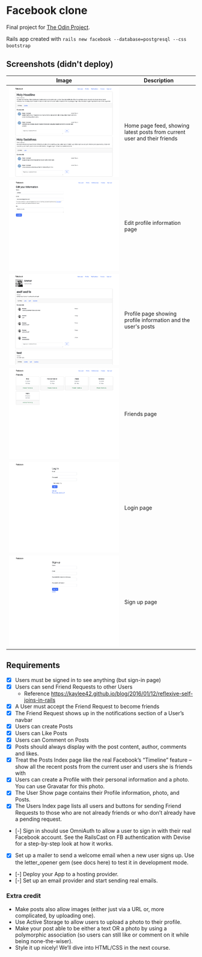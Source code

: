 # Facebook clone

Final project for [The Odin Project](https://www.theodinproject.com/lessons/ruby-on-rails-rails-final-project).

Rails app created with `rails new facebook --database=postgresql --css bootstrap`

## Screenshots (didn't deploy)

| Image  | Description |
|--|--|
| ![](./screenshots/1.png) | Home page feed, showing latest posts from current user and their friends |
| ![](./screenshots/2.png) | Edit profile information page |
| ![](./screenshots/3.png) | Profile page showing profile information and the user's posts |
| ![](./screenshots/4.png) | Friends page |
| ![](./screenshots/5.png) | Login page |
| ![](./screenshots/6.png) | Sign up page |

## Requirements

- [x] Users must be signed in to see anything (but sign-in page)
- [x] Users can send Friend Requests to other Users
    - Reference https://kaylee42.github.io/blog/2016/01/12/reflexive-self-joins-in-rails
- [x] A User must accept the Friend Request to become friends
- [x] The Friend Request shows up in the notifications section of a User’s navbar
- [x] Users can create Posts
- [x] Users can Like Posts
- [x] Users can Comment on Posts
- [x] Posts should always display with the post content, author, comments and likes.
- [x] Treat the Posts Index page like the real Facebook’s “Timeline” feature – show all the recent posts from the current user and users she is friends with
- [x] Users can create a Profile with their personal information and a photo. You can use Gravatar for this photo.
- [x] The User Show page contains their Profile information, photo, and Posts.
- [x] The Users Index page lists all users and buttons for sending Friend Requests to those who are not already friends or who don’t already have a pending request.
- [-] Sign in should use OmniAuth to allow a user to sign in with their real Facebook account. See the RailsCast on FB authentication with Devise for a step-by-step look at how it works.
- [x] Set up a mailer to send a welcome email when a new user signs up. Use the letter_opener gem (see docs here) to test it in development mode.
- [-] Deploy your App to a hosting provider.
- [-] Set up an email provider and start sending real emails.

### Extra credit

- Make posts also allow images (either just via a URL or, more complicated, by uploading one).
- Use Active Storage to allow users to upload a photo to their profile.
- Make your post able to be either a text OR a photo by using a polymorphic association (so users can still like or comment on it while being none-the-wiser).
- Style it up nicely! We’ll dive into HTML/CSS in the next course.

